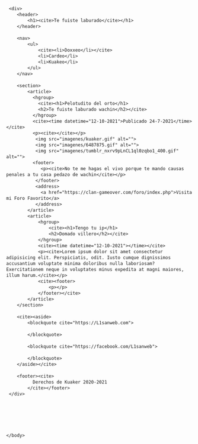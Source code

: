 <!Doctype html>
<html lang="es">
    <head>
        <meta charset="utf-8" />
        <title>Laburado</title>
        <meta name="description" content="Está es mi primer pagina Web" />
        <meta name="author" content="L1san"/>
        <meta name="keywords" content="Mi primer titulo, mi primer pagina, pagina web"/>
        <link rel="stylesheet" href="estilos.css">
    </head>
    <body>
        
     <div>
        <header>
            <h1><cite>Te fuiste laburado</cite></h1>
        </header>
    
        <nav>
            <ul>
                <cite><li>Doxxeo</li></cite>
                <li>Cardeo</li>
                <li>Kuakeo</li>
            </ul>
        </nav>
    
        <section>
            <article>
              <hgroup>
                <cite><h1>Pelotudito del orto</h1>
                <h2>Te fuiste laburado wachin</h2></cite>
              </hgroup>
              <cite><time datetime="12-10-2021">Publicado 24-7-2021</time></cite>
              <p><cite></cite></p>
               <img src="imagenes/kuaker.gif" alt="">
               <img src="imagenes/6487875.gif" alt="">
               <img src="imagenes/tumblr_nxrv9pLnCL1ql0zqbo1_400.gif" alt="">
              <footer>
                 <p><cite>No te me hagas el vivo porque te mando causas penales a tu casa pedazo de wachin</cite></p>
               </footer>
               <address>
                 <a href="https://clan-gameover.com/foro/index.php">Visita mi Foro Favorito</a>
               </address>
            </article>
            <article>
                <hgroup>
                    <cite><h1>Tengo tu ip</h1>
                    <h2>Domado villero</h2></cite>
                </hgroup>
                <cite><time datetime="12-10-2021"></time></cite>
                <p><cite>Lorem ipsum dolor sit amet consectetur adipisicing elit. Perspiciatis, odit. Iusto cumque dignissimos accusantium voluptate minima doloribus nulla laboriosam? Exercitationem neque in voluptates minus expedita at magni maiores, illum harum.</cite></p>
                <cite><footer>
                    <p></p>
                </footer></cite>
            </article>
        </section>
    
        <cite><aside>
            <blockquote cite="https://L1sanweb.com">
                
            </blockquote>
    
            <blockquote cite="https://facebook.com/L1sanweb">
                
            </blockquote>
        </aside></cite>
    
        <footer><cite>
              Derechos de Kuaker 2020-2021
            </cite></footer>
     </div>

    




    </body>
</html>

